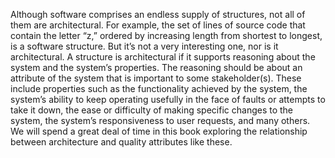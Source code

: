 Although software comprises an endless supply of structures, not all of them are architectural. For example, the set of lines of source code that contain the letter “z,” ordered by increasing length from shortest to longest, is a software structure. But it’s not a very interesting one, nor is it architectural. A structure is architectural if it supports reasoning about the system and the system’s properties. The reasoning should be about an attribute of the system that is important to some stakeholder(s). These include properties such as the functionality achieved by the system, the system’s ability to keep operating usefully in the face of faults or attempts to take it down, the ease or difficulty of making specific changes to the system, the system’s responsiveness to user requests, and many others. We will spend a great deal of time in this book exploring the relationship between architecture and quality attributes like these.